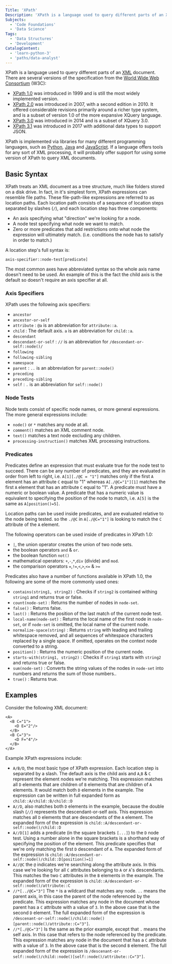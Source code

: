 ```yaml
---
Title: 'XPath'
Description: 'XPath is a language used to query different parts of an XML document.'
Subjects:
  - 'Code Foundations'
  - 'Data Science'
Tags:
  - 'Data Structures'
  - 'Development'
CatalogContent:
  - 'learn-python-3'
  - 'paths/data-analyst'
---
```


XPath is a language used to query different parts of an [XML](https://www.codecademy.com/resources/docs/general/xml) document. There are several versions of the specification from the [World Wide Web Consortium](https://www.w3.org/) (W3C):

- [XPath 1.0](https://www.w3.org/TR/1999/REC-xpath-19991116/) was introduced in 1999 and is still the most widely implemented version.
- [XPath 2.0](https://www.w3.org/TR/xpath20/) was introduced in 2007, with a second edition in 2010. It offered considerable revisions primarily around a richer type system, and is a subset of version 1.0 of the more expansive XQuery language.
- [XPath 3.0](https://www.w3.org/TR/xpath-30/) was introduced in 2014 and is a subset of XQuery 3.0.
- [XPath 3.1](https://www.w3.org/TR/xpath-31/) was introduced in 2017 with additional data types to support JSON.

XPath is implemented via libraries for many different programming languages, such as [Python](https://www.codecademy.com/resources/docs/python), [Java](https://www.codecademy.com/resources/docs/java) and [JavaScript](https://www.codecademy.com/resources/docs/javascript). If a language offers tools for any sort of XML processing, it will probably offer support for using some version of XPath to query XML documents.

## Basic Syntax

XPath treats an XML document as a tree structure, much like folders stored on a disk drive. In fact, in it's simplest form, XPath expressions can resemble file paths. These file-path-like expressions are referred to as location paths. Each location path consists of a sequence of location steps separated by slashes (`/`), and each location step has three components:

- An axis specifying what "direction" we're looking for a node.
- A node test specifying what node we want to match.
- Zero or more predicates that add restrictions onto what node the expression will ultimately match. (i.e. conditions the node has to satisfy in order to match.)

A location step's full syntax is:

```pseudo
axis-specifier::node-test[predicate]
```

The most common axes have abbreviated syntax so the whole axis name doesn't need to be used. An example of this is the fact the child axis is the default so doesn't require an axis specifier at all.

### Axis Specifiers

XPath uses the following axis specifiers:

- `ancestor`
- `ancestor-or-self`
- `attribute` : `@a` is an abbreviation for `attribute::a`.
- `child` : The default axis. `a` is an abbreviation for `child::a`.
- `descendant`
- `descendant-or-self` : `//` is an abbreviation for `/descendant-or-self::node()/`
- `following`
- `following-sibling`
- `namespace`
- `parent` : `..` is an abbreviation for `parent::node()`
- `preceding`
- `preceding-sibling`
- `self` : `.` is an abbreviation for `self::node()`

### Node Tests

Node tests consist of specific node names, or more general expressions. The more general expressions include:

- `node()` or `*` matches any node at all.
- `comment()` matches an XML comment node.
- `text()` matches a text node excluding any children.
- `processing-instruction()` matches XML processing instructions.

### Predicates

Predicates define an expression that must evaluate true for the node test to succeed. There can be any number of predicates, and they are evaluated in order from left to right, i.e. `A[1][./@C = "1"]` matches only if the first `A` element has an attribute `C` equal to "1" whereas `A[./@C="1"][1]` matches the first `A` element that has an attribute `C` equal to "1". A predicate must have a numeric or boolean value. A predicate that has a numeric value is equivalent to specifying the position of the node to match, i.e. `A[5]` is the same as `A[position()=5]`.

Location paths can be used inside predicates, and are evaluated relative to the node being tested. so the `./@C` in `A[./@C="1"]` is looking to match the `C` attribute of the `A` element.

The following operators can be used inside of predicates in XPath 1.0:

- `|`, the union operator creates the union of two node sets.
- the boolean operators `and` & `or`.
- the boolean function `not()`
- mathematical operators: `+`,`-`,`*`,`div` (divide) and `mod`.
- the comparison operators `=`,`!=`,`<`,`>`,`<=` & `>=`

Predicates also have a number of functions available in XPath 1.0, the following are some of the more commonly used ones:

- `contains(string1, string2)` : Checks if `string2` is contained withing `string1` and returns true or false.
- `count(node-set)` : Returns the number of nodes in `node-set`.
- `false()` : Returns false.
- `last()` : Returns the position of the last match of the current node test.
- `local-name(node-set)` : Returns the local name of the first node in `node-set`, or if `node-set` is omitted, the local name of the current node.
- `normalize-space(string)` : Returns `string` with leading and trailing whitespace removed, and all sequences of whitespace characters replaced by a single space. If omitted, operates on the context node converted to a string.
- `position()` : Returns the numeric position of the current node.
- `starts-with(string1, string2)` : Checks if `string1` starts with `string2` and returns true or false.
- `sum(node-set)` : Converts the string values of the nodes in `node-set` into numbers and returns the sum of those numbers..
- `true()` : Returns true.

## Examples

Consider the following XML document:

```pseudo
<A>
  <B C="1">
    <D E="2"/>
  </B>
  <B C="3">
    <D F="4"/>
  </B>
</A>
```

Example XPath expressions include:

- `A/B/D`, the most basic type of XPath expression. Each location step is separated by a slash. The default axis is the child axis and `A`,`B` & `C` represent the element nodes we're matching. This expression matches all `D` elements that are children of `B` elements that are children of `A` elements. It would match both `D` elements in the example. The expression can be written in full expanded form as `child::A/child::B/child::D`
- `A//D`, also matches both `D` elements in the example, because the double slash (`//`) represents the descendant-or-self axis. This expression matches all `D` elements that are descendants of the `A` element. The expanded form of the expression is `child::A/descendant-or-self::node()/child::D`
- `A//D[1]` adds a predicate (in the square brackets `[...]`) to the `D` node test. Using a number alone in the square brackets is a shorthand way of specifying the position of the element. This predicate specifies that we're only matching the first `D` descendant of `A`. The expanded form of the expression is `child::A/descendant-or-self::node()/child::D[position()=1]`
- `A//@C` the `@` indicates we're searching along the attribute axis. In this case we're looking for all `C` attributes belonging to `A` or `A`'s descendants. This matches the two `C` attributes in the `B` elements in the example. The expanded form of the expression is `child::A/descendant-or-self::node()/attribute::C`
- `//*[../@C="3"]` The `*` is a wildcard that matches any node. `..` means the parent axis, in this case the parent of the node referenced by the predicate. This expression matches any node in the document whose parent has a `C` attribute with a value of `3`. In the above case that is the second `D` element. The full expanded form of the expression is `/descenant-or-self::node()/child::node()[parent::node()/attribute::C="3"]`.
- `//*[./@C="3"]` Is the same as the prior example, except that `.` means the self axis. In this case that refers to the node referenced by the predicate. This expression matches any node in the document that has a `C` attribute with a value of `3`. In the above case that is the second `B` element. The full expanded form of the expression is `/descenant-or-self::node()/child::node()[self::node()/attribute::C="3"]`.
